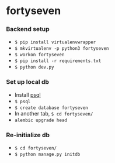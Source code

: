# fortyseven

### Backend setup

- `$ pip install virtualenvwrapper`
- `$ mkvirtualenv -p python3 fortyseven`
- `$ workon fortyseven`
- `$ pip install -r requirements.txt`
- `$ python dev.py`

### Set up local db

- Install [psql](https://postgresapp.com/)
- `$ psql`
- `$ create database fortyseven`
- In another tab, `$ cd fortyseven/`
- `alembic upgrade head`

### Re-initialize db

- `$ cd fortyseven/`
- `$ python manage.py initdb`